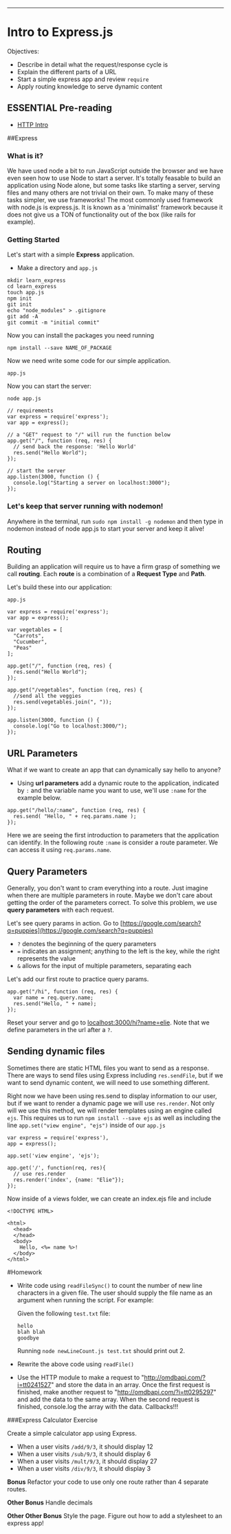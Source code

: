 
***

# Intro to Express.js

Objectives:

- Describe in detail what the request/response cycle is
- Explain the different parts of a URL
- Start a simple express app and review `require`
- Apply routing knowledge to serve dynamic content

## ESSENTIAL Pre-reading

* [HTTP Intro](http://code.tutsplus.com/tutorials/http-the-protocol-every-web-developer-must-know-part-1--net-31177)

##Express

### What is it?

We have used node a bit to run JavaScript outside the browser and we have even seen how to use Node to start a server. It's totally feasable to build an application using Node alone, but some tasks like starting a server, serving files and many others are not trivial on their own. To make many of these tasks simpler, we use frameworks! The most commonly used framework with node.js is express.js. It is known as a 'minimalist' framework because it does not give us a TON of functionality out of the box (like rails for example).

### Getting Started

Let's start with a simple **Express** application.

* Make a directory and `app.js`

```
mkdir learn_express
cd learn_express
touch app.js
npm init
git init
echo "node_modules" > .gitignore
git add -A
git commit -m "initial commit"
```

Now you can install the packages you need running

```
npm install --save NAME_OF_PACKAGE
```

Now we need write some code for our simple application.


`app.js`


Now you can start the server:

`node app.js`

```
// requirements
var express = require('express');
var app = express();

// a "GET" request to "/" will run the function below
app.get("/", function (req, res) {
  // send back the response: 'Hello World'
  res.send("Hello World");
});

// start the server
app.listen(3000, function () {
  console.log("Starting a server on localhost:3000");
});
```

### Let's keep that server running with nodemon!

Anywhere in the terminal, run `sudo npm install -g nodemon` and then type in nodemon instead of node app.js to start your server and keep it alive!


## Routing

Building an application will require us to have a firm grasp of something we call **routing**.  Each **route** is a combination of a **Request Type** and **Path**.


Let's build these into our application:

`app.js`

```
var express = require('express');
var app = express();

var vegetables = [
  "Carrots",
  "Cucumber",
  "Peas"
];

app.get("/", function (req, res) {
  res.send("Hello World");
});

app.get("/vegetables", function (req, res) {
  //send all the veggies
  res.send(vegetables.join(", "));
});

app.listen(3000, function () {
  console.log("Go to localhost:3000/");
});
```

## URL Parameters


What if we want to create an app that can dynamically say hello to anyone?

* Using **url parameters** add a dynamic route to the application, indicated by `:` and the variable name you want to use, we'll use `:name` for the example below.

```
app.get("/hello/:name", function (req, res) {
  res.send( "Hello, " + req.params.name );
});
```

Here we are seeing the first introduction to parameters that the application can identify. In the following route `:name` is consider a route parameter. We can access it using `req.params.name`.

## Query Parameters

Generally, you don't want to cram everything into a route. Just imagine when there are multiple parameters in route. Maybe we don't care about getting the order of the parameters correct. To solve this problem, we use **query parameters** with each request.

Let's see query params in action. Go to [https://google.com/search?q=puppies](https://google.com/search?q=puppies)

* `?` denotes the beginning of the query parameters
* `=` indicates an assignment; anything to the left is the key, while the right represents the value
* `&` allows for the input of multiple parameters, separating each

Let's add our first route to practice query params.

```
app.get("/hi", function (req, res) {
  var name = req.query.name;
  res.send("Hello, " + name);
});
```

Reset your server and go to [localhost:3000/hi?name=elie](localhost:3000/hi?name=elie). Note that we define parameters in the url after a `?`.

## Sending dynamic files

Sometimes there are static HTML files you want to send as a response. There are ways to send files using Express including `res.sendFile`, but if we want to send dynamic content, we will need to use something different.

Right now we have been using res.send to display information to our user, but if we want to render a dynamic page we will use `res.render`. Not only will we use this method, we will render templates using an engine called `ejs`. This requires us to run `npm install --save ejs` as well as including the line `app.set("view engine", "ejs")` inside of our `app.js`

```
var express = require('express'),
app = express();

app.set('view engine', 'ejs');

app.get('/', function(req, res){
  // use res.render
  res.render('index', {name: "Elie"});
});

```

Now inside of a views folder, we can create an index.ejs file and include

```
<!DOCTYPE HTML>

<html>
  <head>
  </head>
  <body>
    Hello, <%= name %>!
  </body>
</html>
```

#Homework

* Write code using `readFileSync()` to count the number of new line characters in a given file.  The user should supply the file name as an argument when running the script.  For example:

    Given the following `test.txt` file:

    ```
    hello
    blah blah
    goodbye
    ```
    Running `node newLineCount.js test.txt` should print out 2.

* Rewrite the above code using `readFile()`
* Use the HTTP module to make a request to "http://omdbapi.com/?i=tt0241527" and store the data in an array.  Once the first request is finished, make another request to "http://omdbapi.com/?i=tt0295297" and add the data to the same array.  When the second request is finished, console.log the array with the data.  Callbacks!!!

###Express Calculator Exercise

Create a simple calculator app using Express.

* When a user visits `/add/9/3`, it should display 12
* When a user visits `/sub/9/3`, it should display 6
* When a user visits `/mult/9/3`, it should display 27
* When a user visits `/div/9/3`, it should display 3

**Bonus** Refactor your code to use only one route rather than 4 separate routes.

**Other Bonus** Handle decimals

**Other Other Bonus** Style the page.  Figure out how to add a stylesheet to an express app!

